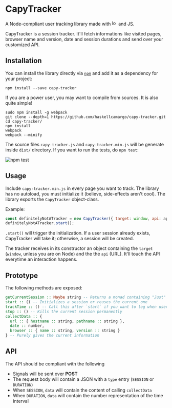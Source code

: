 # CapyTracker

A Node-compliant user tracking library made with <img src='https://cdn0.iconfinder.com/data/icons/small-n-flat/24/678087-heart-128.png' width='16' height='16' alt='love' /> and JS.

CapyTracker is a session tracker. It'll fetch informations like visited pages, browser name and version, date and session durations and send over your customized API.

## Installation

You can install the library directly via [`npm`](https://www.npmjs.com/package/capy-tracker) and add it as a dependency for your project:

`npm install --save capy-tracker`

If you are a power user, you may want to compile from sources. It is also quite simple!

```shell
sudo npm install -g webpack
git clone --depth=1 https://github.com/haskellcamargo/capy-tracker.git
cd capy-tracker/
npm install
webpack
webpack --minify
```

The source files `capy-tracker.js` and `capy-tracker.min.js` will be generate inside `dist/` directory.
If you want to run the tests, do `npm test`:

![npm test](http://i.imgur.com/VXz0vjl.png)

## Usage

Include `capy-tracker.min.js` in every page you want to track. The library has no autoload, you must initialize it (believe, side-effects aren't cool). The library exports the `CapyTracker` object-class.

Example:
```javascript
const definitelyNotATracker = new CapyTracker({ target: window, api: apiUrl });
definitelyNotATracker.start();
```

`.start()` will trigger the initialization. If a user session already exists, CapyTracker will take it; otherwise, a session will be created.

The tracker receives in its constructor an object containing the `target` (`window`, unless you are on Node) and the the `api` (URL). It'll touch the API everytime an interaction happens.

## Prototype

The following methods are exposed:

```haskell
getCurrentSession :: Maybe string -- Returns a monad containing "Just" the current session or "Nothing"
start :: () -- Initializes a session or reuses the current one
trackTime :: () -- Call this after `start` if you want to log when user quits your page
stop :: () -- Kills the current session permanently
collectData :: {
  url :: { hostname :: string, pathname :: string },
  date :: number,
  browser :: { name :: string, version :: string }
} -- Purely gives the current information
```

## API

The API should be compliant with the following

- Signals will be sent over **POST**
- The request body will contain a JSON with a `type` entry (`SESSION` or `DURATION`)
- When `SESSION`, `data` will contain the content of calling `collectData`
- When `DURATION`, `data` will contain the number representation of the time interval
